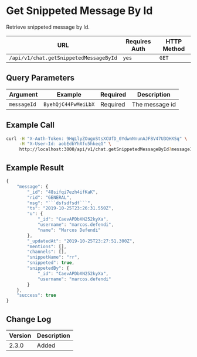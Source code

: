 # Get Snippeted Message By Id

Retrieve snippeted message by Id.

| URL                                    | Requires Auth | HTTP Method |
| -------------------------------------- | ------------- | ----------- |
| `/api/v1/chat.getSnippetedMessageById` | `yes`         | `GET`       |

## Query Parameters

| Argument    | Example             | Required | Description    |
| ----------- | ------------------- | -------- | -------------- |
| `messageId` | `ByehQjC44FwMeiLbX` | Required | The message id |

## Example Call

```bash
curl -H "X-Auth-Token: 9HqLlyZOugoStsXCUfD_0YdwnNnunAJF8V47U3QHXSq" \
     -H "X-User-Id: aobEdbYhXfu5hkeqG" \
     http://localhost:3000/api/v1/chat.getSnippetedMessageById?messageId=ByehQjC44FwMeiLbX
```

## Example Result

````javascript
{
    "message": {
        "_id": "48sifqi7ezh4ifKaK",
        "rid": "GENERAL",
        "msg": "```dsfsdfsdf```",
        "ts": "2019-10-25T23:26:31.550Z",
        "u": {
            "_id": "CaevAPDbXN252kyXa",
            "username": "marcos.defendi",
            "name": "Marcos Defendi"
        },
        "_updatedAt": "2019-10-25T23:27:51.300Z",
        "mentions": [],
        "channels": [],
        "snippetName": "rr",
        "snippeted": true,
        "snippetedBy": {
            "_id": "CaevAPDbXN252kyXa",
            "username": "marcos.defendi"
        }
    },
    "success": true
}
````

## Change Log

| Version | Description |
| ------- | ----------- |
| 2.3.0   | Added       |
